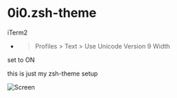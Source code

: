 # 0i0.zsh-theme
iTerm2

- > Profiles > Text > Use Unicode Version 9 Width 

set to ON

this is just my zsh-theme setup

![Screen](https://i.imgur.com/q0YGTNF.png)
